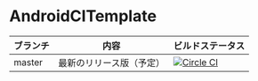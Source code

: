 # AndroidCITemplate


| ブランチ | 内容 | ビルドステータス |
|---|---|---|
| master | 最新のリリース版（予定） | [![Circle CI](https://circleci.com/gh/kassy-kz/AndroidCITemplate.png)](https://circleci.com/gh/kassy-kz/AndroidCITemplate/) |
